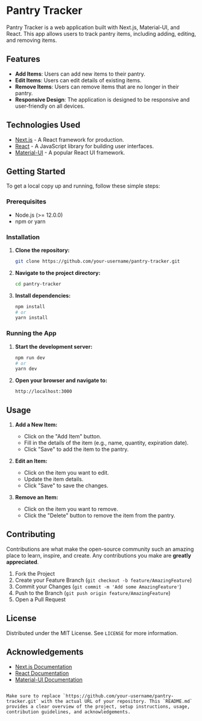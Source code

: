 # Pantry Tracker

Pantry Tracker is a web application built with Next.js, Material-UI, and React. This app allows users to track pantry items, including adding, editing, and removing items.

## Features

- **Add Items**: Users can add new items to their pantry.
- **Edit Items**: Users can edit details of existing items.
- **Remove Items**: Users can remove items that are no longer in their pantry.
- **Responsive Design**: The application is designed to be responsive and user-friendly on all devices.

## Technologies Used

- [Next.js](https://nextjs.org/) - A React framework for production.
- [React](https://reactjs.org/) - A JavaScript library for building user interfaces.
- [Material-UI](https://mui.com/) - A popular React UI framework.

## Getting Started

To get a local copy up and running, follow these simple steps:

### Prerequisites

- Node.js (>= 12.0.0)
- npm or yarn

### Installation

1. **Clone the repository:**

   ```bash
   git clone https://github.com/your-username/pantry-tracker.git
   ```

2. **Navigate to the project directory:**

   ```bash
   cd pantry-tracker
   ```

3. **Install dependencies:**

   ```bash
   npm install
   # or
   yarn install
   ```

### Running the App

1. **Start the development server:**

   ```bash
   npm run dev
   # or
   yarn dev
   ```

2. **Open your browser and navigate to:**

   ```
   http://localhost:3000
   ```

## Usage

1. **Add a New Item:**
   - Click on the "Add Item" button.
   - Fill in the details of the item (e.g., name, quantity, expiration date).
   - Click "Save" to add the item to the pantry.

2. **Edit an Item:**
   - Click on the item you want to edit.
   - Update the item details.
   - Click "Save" to save the changes.

3. **Remove an Item:**
   - Click on the item you want to remove.
   - Click the "Delete" button to remove the item from the pantry.

## Contributing

Contributions are what make the open-source community such an amazing place to learn, inspire, and create. Any contributions you make are **greatly appreciated**.

1. Fork the Project
2. Create your Feature Branch (`git checkout -b feature/AmazingFeature`)
3. Commit your Changes (`git commit -m 'Add some AmazingFeature'`)
4. Push to the Branch (`git push origin feature/AmazingFeature`)
5. Open a Pull Request

## License

Distributed under the MIT License. See `LICENSE` for more information.

## Acknowledgements

- [Next.js Documentation](https://nextjs.org/docs)
- [React Documentation](https://reactjs.org/docs/getting-started.html)
- [Material-UI Documentation](https://mui.com/getting-started/usage/)
```

Make sure to replace `https://github.com/your-username/pantry-tracker.git` with the actual URL of your repository. This `README.md` provides a clear overview of the project, setup instructions, usage, contribution guidelines, and acknowledgements.
